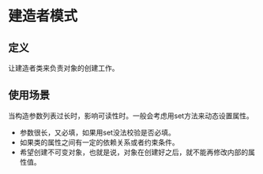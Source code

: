 # 建造者模式

## 定义
让建造者类来负责对象的创建工作。



## 使用场景
当构造参数列表过长时，影响可读性时。一般会考虑用set方法来动态设置属性。

- 参数很长，又必填，如果用set没法校验是否必填。
- 如果类的属性之间有一定的依赖关系或者约束条件。
- 希望创建不可变对象，也就是说，对象在创建好之后，就不能再修改内部的属性值。